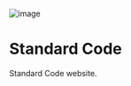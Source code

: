 ![image](https://f.cloud.github.com/assets/62244/2065139/bd826f12-8cdb-11e3-8f79-81e3f8a083ea.png)

# Standard Code

Standard Code website.
